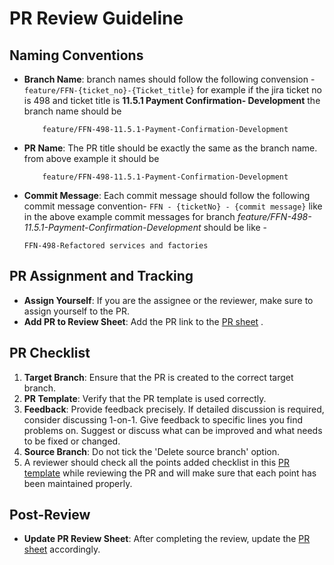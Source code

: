 # PR Review Guideline

## Naming Conventions

- **Branch Name**: branch names should follow the following convension - `feature/FFN-{ticket_no}-{Ticket_title}`
for example if the jira ticket no is 498 and ticket title is **11.5.1 Payment Confirmation- Development** 
the branch name should be
    ```
        feature/FFN-498-11.5.1-Payment-Confirmation-Development
    ```

- **PR Name**: The PR title should be exactly the same as the branch name. from above example it should be 
    ```
        feature/FFN-498-11.5.1-Payment-Confirmation-Development
    ```

- **Commit Message**: Each commit message should follow the following commit message convention-
 `FFN - {ticketNo} - {commit message}`
like in the above example commit messages for branch 
*feature/FFN-498-11.5.1-Payment-Confirmation-Development* should be like -
    ```
    FFN-498-Refactored services and factories
    ``` 
## PR Assignment and Tracking

- **Assign Yourself**: If you are the assignee or the reviewer, make sure to assign yourself to the PR.
- **Add PR to Review Sheet**: Add the PR link to the [PR sheet](https://tinyurl.com/2be5zsg8) .

## PR Checklist

1. **Target Branch**: Ensure that the PR is created to the correct target branch.
2. **PR Template**: Verify that the PR template is used correctly.
3. **Feedback**: Provide feedback precisely. If detailed discussion is required, consider discussing 1-on-1. Give feedback to specific lines you find problems on. Suggest or discuss what can be improved and what needs to be fixed or changed.
4. **Source Branch**: Do not tick the 'Delete source branch' option.
5. A reviewer should check all the points added checklist in this [PR template](PR_Template_ClientPortal.md) while reviewing the PR and will make sure that each point has been maintained properly.

## Post-Review

- **Update PR Review Sheet**: After completing the review, update the [PR sheet](https://tinyurl.com/2be5zsg8) accordingly. 
